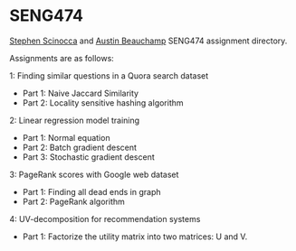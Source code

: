 # SENG474 #

[Stephen Scinocca](https://github.com/StephenScinocca) and [Austin Beauchamp](https://github.com/austinbeauch) SENG474 assignment directory. 

Assignments are as follows:

1: Finding similar questions in a Quora search dataset
- Part 1: Naive Jaccard Similarity
- Part 2: Locality sensitive hashing algorithm

2: Linear regression model training
- Part 1: Normal equation
- Part 2: Batch gradient descent
- Part 3: Stochastic gradient descent 

3: PageRank scores with Google web dataset
- Part 1: Finding all dead ends in graph
- Part 2: PageRank algorithm

4: UV-decomposition for recommendation systems
- Part 1: Factorize the utility matrix into two matrices: U and V.
